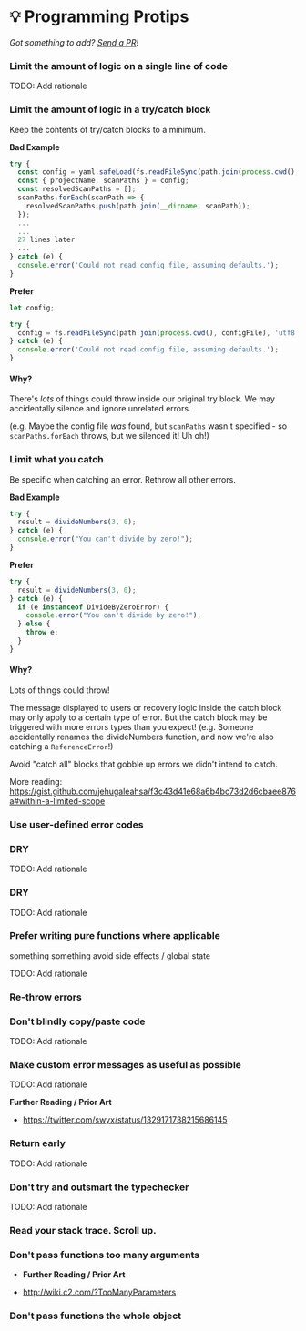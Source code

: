 # 💡 Programming Protips

_Got something to add? [Send a PR](https://github.com/magicmark/engineering-protips/pulls)!_

### Limit the amount of logic on a single line of code

TODO: Add rationale

### Limit the amount of logic in a try/catch block

Keep the contents of try/catch blocks to a minimum.

**Bad Example**

```js
try {
  const config = yaml.safeLoad(fs.readFileSync(path.join(process.cwd(), configFile), 'utf8'));
  const { projectName, scanPaths } = config;
  const resolvedScanPaths = [];
  scanPaths.forEach(scanPath => {
    resolvedScanPaths.push(path.join(__dirname, scanPath));
  });
  ...
  ...
  27 lines later
  ...
} catch (e) {
  console.error('Could not read config file, assuming defaults.');
}
```

**Prefer**

```js
let config;

try {
  config = fs.readFileSync(path.join(process.cwd(), configFile), 'utf8'));
} catch (e) {
  console.error('Could not read config file, assuming defaults.');
}
```

#### Why?

There's _lots_ of things could throw inside our original try block. We may accidentally silence and ignore unrelated errors.

(e.g. Maybe the config file _was_ found, but `scanPaths` wasn't specified - so `scanPaths.forEach` throws, but we silenced it! Uh oh!)

### Limit what you catch

Be specific when catching an error. Rethrow all other errors.

**Bad Example**

```js
try {
  result = divideNumbers(3, 0);
} catch (e) {
  console.error("You can't divide by zero!");
}
```

**Prefer**

```js
try {
  result = divideNumbers(3, 0);
} catch (e) {
  if (e instanceof DivideByZeroError) {
    console.error("You can't divide by zero!");
  } else {
    throw e;
  }
}
```

#### Why?

Lots of things could throw!

The message displayed to users or recovery logic inside the catch block may only apply to a certain type of error. But the catch block may be triggered with more errors types than you expect! (e.g. Someone accidentally renames the divideNumbers function, and now we're also catching a `ReferenceError`!)

Avoid "catch all" blocks that gobble up errors we didn't intend to catch.

More reading: https://gist.github.com/jehugaleahsa/f3c43d41e68a6b4bc73d2d6cbaee876a#within-a-limited-scope

### Use user-defined error codes
### DRY

TODO: Add rationale

### DRY

TODO: Add rationale

### Prefer writing pure functions where applicable

something something avoid side effects / global state

TODO: Add rationale

### Re-throw errors

### Don't blindly copy/paste code

TODO: Add rationale

### Make custom error messages as useful as possible

TODO: Add rationale

**Further Reading / Prior Art**

- https://twitter.com/swyx/status/1329171738215686145

### Return early

TODO: Add rationale

### Don't try and outsmart the typechecker

TODO: Add rationale

### Read your stack trace. Scroll up.

### Don't pass functions too many arguments

- **Further Reading / Prior Art**

- http://wiki.c2.com/?TooManyParameters

### Don't pass functions the whole object
